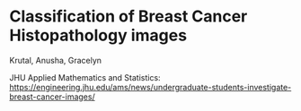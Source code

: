 # Classification of Breast Cancer Histopathology images

Krutal, Anusha, Gracelyn 




JHU Applied Mathematics and Statistics:
https://engineering.jhu.edu/ams/news/undergraduate-students-investigate-breast-cancer-images/

